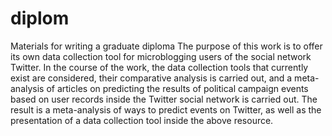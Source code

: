# diplom
Materials for writing a graduate diploma
The purpose of this work is to offer its own data collection tool for microblogging users of the social network Twitter. 
In the course of the work, the data collection tools that currently exist are considered, their comparative analysis is carried out, 
and a meta-analysis of articles on predicting the results of political campaign events based on user records inside the Twitter social network is carried out. 
The result is a meta-analysis of ways to predict events on Twitter, as well as the presentation of a data collection tool inside the above resource.
